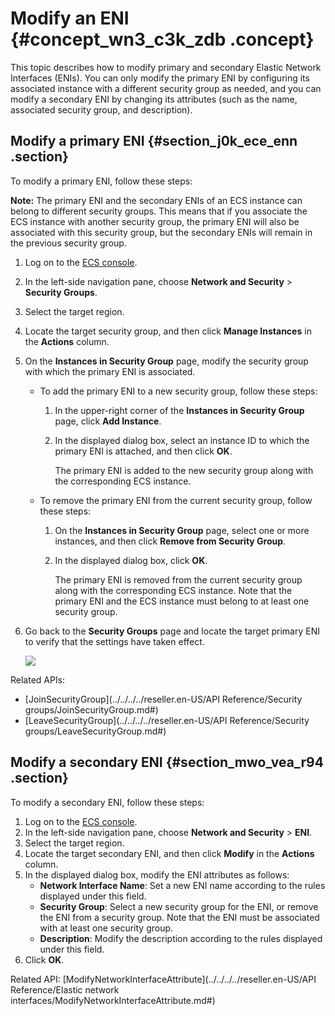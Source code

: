 # Modify an ENI {#concept_wn3_c3k_zdb .concept}

This topic describes how to modify primary and secondary Elastic Network Interfaces \(ENIs\). You can only modify the primary ENI by configuring its associated instance with a different security group as needed, and you can modify a secondary ENI by changing its attributes \(such as the name, associated security group, and description\).

## Modify a primary ENI {#section_j0k_ece_enn .section}

To modify a primary ENI, follow these steps:

**Note:** The primary ENI and the secondary ENIs of an ECS instance can belong to different security groups. This means that if you associate the ECS instance with another security group, the primary ENI will also be associated with this security group, but the secondary ENIs will remain in the previous security group.

1.  Log on to the [ECS console](https://partners-intl.console.aliyun.com/#/ecs).
2.  In the left-side navigation pane, choose **Network and Security** \> **Security Groups**.
3.  Select the target region.
4.  Locate the target security group, and then click **Manage Instances** in the **Actions** column.
5.  On the **Instances in Security Group** page, modify the security group with which the primary ENI is associated.
    -   To add the primary ENI to a new security group, follow these steps:
        1.  In the upper-right corner of the **Instances in Security Group** page, click **Add Instance**.
        2.  In the displayed dialog box, select an instance ID to which the primary ENI is attached, and then click **OK**.

            The primary ENI is added to the new security group along with the corresponding ECS instance.

    -   To remove the primary ENI from the current security group, follow these steps:
        1.  On the **Instances in Security Group** page, select one or more instances, and then click **Remove from Security Group**.
        2.  In the displayed dialog box, click **OK**.

            The primary ENI is removed from the current security group along with the corresponding ECS instance. Note that the primary ENI and the ECS instance must belong to at least one security group.

6.  Go back to the **Security Groups** page and locate the target primary ENI to verify that the settings have taken effect.

    ![](http://static-aliyun-doc.oss-cn-hangzhou.aliyuncs.com/assets/img/9737/155920244545058_en-US.jpg)


Related APIs:

-   [JoinSecurityGroup](../../../../reseller.en-US/API Reference/Security groups/JoinSecurityGroup.md#)
-   [LeaveSecurityGroup](../../../../reseller.en-US/API Reference/Security groups/LeaveSecurityGroup.md#)

## Modify a secondary ENI {#section_mwo_vea_r94 .section}

To modify a secondary ENI, follow these steps:

1.  Log on to the [ECS console](https://partners-intl.console.aliyun.com/#/ecs).
2.  In the left-side navigation pane, choose **Network and Security** \> **ENI**.
3.  Select the target region.
4.  Locate the target secondary ENI, and then click **Modify** in the **Actions** column.
5.  In the displayed dialog box, modify the ENI attributes as follows:
    -   **Network Interface Name**: Set a new ENI name according to the rules displayed under this field.
    -   **Security Group**: Select a new security group for the ENI, or remove the ENI from a security group. Note that the ENI must be associated with at least one security group.
    -   **Description**: Modify the description according to the rules displayed under this field.
6.  Click **OK**.

Related API: [ModifyNetworkInterfaceAttribute](../../../../reseller.en-US/API Reference/Elastic network interfaces/ModifyNetworkInterfaceAttribute.md#)

